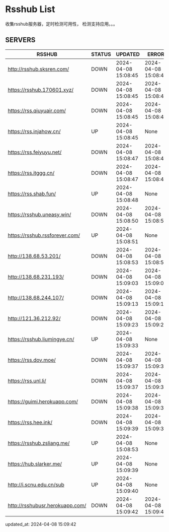 # Rsshub List

收集rsshub服务器，定时检测可用性， 检测支持应用。。。


## SERVERS

|  RSSHUB   | STATUS  | UPDATED  | ERROR  | TWITTER |  
|  ----  | ----  | ----  | ----  | ---- |  
| http://rsshub.sksren.com/ | DOWN | 2024-04-08 15:08:45 | 2024-04-08 15:08:45 |  
| https://rsshub.170601.xyz/ | DOWN | 2024-04-08 15:08:45 | 2024-04-08 15:08:45 |  
| https://rss.qiuyuair.com/ | DOWN | 2024-04-08 15:08:45 | 2024-04-08 15:08:45 |  
| https://rss.injahow.cn/ | UP | 2024-04-08 15:08:45 | None ||  
| https://rss.feiyuyu.net/ | DOWN | 2024-04-08 15:08:47 | 2024-04-08 15:08:47 |  
| https://rss.itggg.cn/ | DOWN | 2024-04-08 15:08:47 | 2024-04-08 15:08:47 |  
| https://rss.shab.fun/ | UP | 2024-04-08 15:08:48 | None ||  
| https://rsshub.uneasy.win/ | DOWN | 2024-04-08 15:08:50 | 2024-04-08 15:08:50 |  
| https://rsshub.rssforever.com/ | UP | 2024-04-08 15:08:51 | None ||  
| http://138.68.53.201/ | DOWN | 2024-04-08 15:08:53 | 2024-04-08 15:08:53 |  
| http://138.68.231.193/ | DOWN | 2024-04-08 15:09:03 | 2024-04-08 15:09:03 |  
| http://138.68.244.107/ | DOWN | 2024-04-08 15:09:13 | 2024-04-08 15:09:13 |  
| http://121.36.212.92/ | DOWN | 2024-04-08 15:09:23 | 2024-04-08 15:09:23 |  
| https://rsshub.liumingye.cn/ | UP | 2024-04-08 15:09:33 | None ||  
| https://rss.dov.moe/ | DOWN | 2024-04-08 15:09:37 | 2024-04-08 15:09:37 |  
| https://rss.unl.li/ | DOWN | 2024-04-08 15:09:37 | 2024-04-08 15:09:37 |  
| https://guimi.herokuapp.com/ | DOWN | 2024-04-08 15:09:38 | 2024-04-08 15:09:38 |  
| https://rss.hee.ink/ | DOWN | 2024-04-08 15:09:39 | 2024-04-08 15:09:39 |  
| https://rsshub.zsliang.me/ | UP | 2024-04-08 15:08:53 | None |OK|  
| https://hub.slarker.me/ | UP | 2024-04-08 15:09:39 | None ||  
| http://i.scnu.edu.cn/sub | UP | 2024-04-08 15:09:40 | None ||  
| http://rsshubusr.herokuapp.com/ | DOWN | 2024-04-08 15:09:42 | 2024-04-08 15:09:42 |  
  

updated_at: 2024-04-08 15:09:42  
